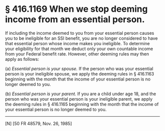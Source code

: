 # § 416.1169   When we stop deeming income from an essential person.

If including the income deemed to you from your essential person causes you to be ineligible for an SSI benefit, you are no longer considered to have that essential person whose income makes you ineligible. To determine your eligibility for that month we deduct only your own countable income from your Federal benefit rate. However, other deeming rules may then apply as follows:


(a) *Essential person is your spouse.* If the person who was your essential person is your ineligible spouse, we apply the deeming rules in § 416.1163 beginning with the month that the income of your essential person is no longer deemed to you.


(b) *Essential person is your parent.* If you are a child under age 18, and the person who was your essential person is your ineligible parent, we apply the deeming rules in § 416.1165 beginning with the month that the income of your essential person is no longer deemed to you.



---

[N] [50 FR 48579, Nov. 26, 1985]




